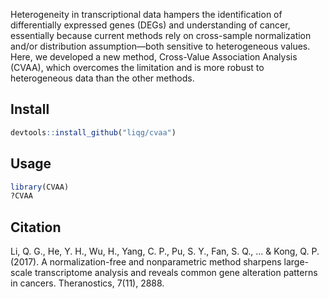 Heterogeneity in transcriptional data hampers the identification of differentially expressed genes (DEGs) and understanding of cancer, essentially because current methods rely on cross-sample normalization and/or distribution assumption—both sensitive to heterogeneous values. Here, we developed a new method, Cross-Value Association Analysis (CVAA), which overcomes the limitation and is more robust to heterogeneous data than the other methods.

## Install
```R
devtools::install_github("liqg/cvaa")
```

## Usage
```R
library(CVAA)
?CVAA
```

## Citation
Li, Q. G., He, Y. H., Wu, H., Yang, C. P., Pu, S. Y., Fan, S. Q., ... & Kong, Q. P. (2017). A normalization-free and nonparametric method sharpens large-scale transcriptome analysis and reveals common gene alteration patterns in cancers. Theranostics, 7(11), 2888.

